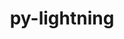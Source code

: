 ---
title: "py-lightning"
layout: cache
categories: [package, develop]
meta: {"compilers": ["apple-clang@=16.0.0", "gcc@=13.2.0"], "num_specs": 106, "num_specs_by_stack": {"ml-darwin-aarch64-mps": 21, "ml-linux-aarch64-cpu": 18, "ml-linux-aarch64-cuda": 20, "ml-linux-x86_64-cpu": 19, "ml-linux-x86_64-cuda": 21, "root": 106}, "oss": ["sequoia", "ubuntu24.04"], "platforms": ["darwin", "linux"], "stacks": ["ml-darwin-aarch64-mps", "ml-linux-aarch64-cpu", "ml-linux-aarch64-cuda", "ml-linux-x86_64-cpu", "ml-linux-x86_64-cuda", "root"], "targets": ["aarch64", "x86_64_v3"], "versions": ["2.4.0", "2.5.0"]}
spec_details: [{"compiler": "gcc@=13.2.0", "hash": "267yexf23khfqk2i3ahbfsu7k6ylmdfz", "os": "ubuntu24.04", "platform": "linux", "size": "-", "stacks": ["ml-linux-aarch64-cuda", "root"], "target": "aarch64", "variants": ["build_system=python_pip"], "versions": ["2.4.0"]}, {"compiler": "gcc@=13.2.0", "hash": "3ecgkw7bgarc7yknp2ggvv2ctwwvt7bk", "os": "ubuntu24.04", "platform": "linux", "size": "-", "stacks": ["ml-linux-aarch64-cpu", "root"], "target": "aarch64", "variants": ["build_system=python_pip"], "versions": ["2.4.0"]}, {"compiler": "gcc@=13.2.0", "hash": "3lzpv7xrbxoe2qnit7omjy6n6c7walcs", "os": "ubuntu24.04", "platform": "linux", "size": "-", "stacks": ["ml-linux-x86_64-cuda", "root"], "target": "x86_64_v3", "variants": ["build_system=python_pip"], "versions": ["2.5.0"]}, {"compiler": "gcc@=13.2.0", "hash": "3spfuhsszzho5hlevdv3nf2suelnyw74", "os": "ubuntu24.04", "platform": "linux", "size": "-", "stacks": ["ml-linux-aarch64-cuda", "root"], "target": "aarch64", "variants": ["build_system=python_pip"], "versions": ["2.4.0"]}, {"compiler": "gcc@=13.2.0", "hash": "3wursncwwu6duyzokqtgdj6jrdxrr4cr", "os": "ubuntu24.04", "platform": "linux", "size": "-", "stacks": ["ml-linux-aarch64-cpu", "root"], "target": "aarch64", "variants": ["build_system=python_pip"], "versions": ["2.5.0"]}, {"compiler": "gcc@=13.2.0", "hash": "4ps47sxwcbc7xvawza6hrbvekke7zjwz", "os": "ubuntu24.04", "platform": "linux", "size": "-", "stacks": ["ml-linux-x86_64-cpu", "root"], "target": "x86_64_v3", "variants": ["build_system=python_pip"], "versions": ["2.4.0"]}, {"compiler": "apple-clang@=16.0.0", "hash": "4smcslsr5bdvuoxsh2tuxr5rj24zlqlf", "os": "sequoia", "platform": "darwin", "size": "-", "stacks": ["ml-darwin-aarch64-mps", "root"], "target": "aarch64", "variants": ["build_system=python_pip"], "versions": ["2.5.0"]}, {"compiler": "gcc@=13.2.0", "hash": "563h2wwqzlx6peh6jatppai4th5ocdrz", "os": "ubuntu24.04", "platform": "linux", "size": "-", "stacks": ["ml-linux-x86_64-cuda", "root"], "target": "x86_64_v3", "variants": ["build_system=python_pip"], "versions": ["2.4.0"]}, {"compiler": "gcc@=13.2.0", "hash": "5bilkvusuq33ju3vuxjomgsamd344gnb", "os": "ubuntu24.04", "platform": "linux", "size": "-", "stacks": ["ml-linux-x86_64-cpu", "root"], "target": "x86_64_v3", "variants": ["build_system=python_pip"], "versions": ["2.4.0"]}, {"compiler": "apple-clang@=16.0.0", "hash": "5dg7sjdf2zpxf4tjht24bge2ep3rscia", "os": "sequoia", "platform": "darwin", "size": "-", "stacks": ["root"], "target": "aarch64", "variants": ["build_system=python_pip"], "versions": ["2.5.0"]}, {"compiler": "gcc@=13.2.0", "hash": "5reim3qafmjddj2ogjqlljuzsf7psal4", "os": "ubuntu24.04", "platform": "linux", "size": "-", "stacks": ["ml-linux-x86_64-cuda", "root"], "target": "x86_64_v3", "variants": ["build_system=python_pip"], "versions": ["2.4.0"]}, {"compiler": "gcc@=13.2.0", "hash": "5rzk26izoi4tkt6rd2bnljcgayt4guil", "os": "ubuntu24.04", "platform": "linux", "size": "-", "stacks": ["ml-linux-aarch64-cuda", "root"], "target": "aarch64", "variants": ["build_system=python_pip"], "versions": ["2.5.0"]}, {"compiler": "gcc@=13.2.0", "hash": "67bw7plpchuioydqwq6ti2wkj4v3yxqe", "os": "ubuntu24.04", "platform": "linux", "size": "-", "stacks": ["ml-linux-x86_64-cuda", "root"], "target": "x86_64_v3", "variants": ["build_system=python_pip"], "versions": ["2.4.0"]}, {"compiler": "gcc@=13.2.0", "hash": "73mqt2n3unpnluzrefra7ol7ie2pw2yt", "os": "ubuntu24.04", "platform": "linux", "size": "-", "stacks": ["ml-linux-x86_64-cuda", "root"], "target": "x86_64_v3", "variants": ["build_system=python_pip"], "versions": ["2.4.0"]}, {"compiler": "gcc@=13.2.0", "hash": "7h5btzgh5r6psdfsxkrkcea4zwq55egq", "os": "ubuntu24.04", "platform": "linux", "size": "-", "stacks": ["ml-linux-x86_64-cuda", "root"], "target": "x86_64_v3", "variants": ["build_system=python_pip"], "versions": ["2.4.0"]}, {"compiler": "gcc@=13.2.0", "hash": "7ivbundu6vxww7ksidnybaeb6i2h6wck", "os": "ubuntu24.04", "platform": "linux", "size": "-", "stacks": ["ml-linux-aarch64-cpu", "root"], "target": "aarch64", "variants": ["build_system=python_pip"], "versions": ["2.5.0"]}, {"compiler": "apple-clang@=16.0.0", "hash": "a3frgrzryftucnfvo76jqj7xchkcn4q5", "os": "sequoia", "platform": "darwin", "size": "-", "stacks": ["ml-darwin-aarch64-mps", "root"], "target": "aarch64", "variants": ["build_system=python_pip"], "versions": ["2.5.0"]}, {"compiler": "gcc@=13.2.0", "hash": "a66pioudddm5dktp34ukoew5kqc3ukp4", "os": "ubuntu24.04", "platform": "linux", "size": "-", "stacks": ["ml-linux-x86_64-cuda", "root"], "target": "x86_64_v3", "variants": ["build_system=python_pip"], "versions": ["2.4.0"]}, {"compiler": "gcc@=13.2.0", "hash": "aboxvdpri3j57hpdcd2qji2pouql5tcx", "os": "ubuntu24.04", "platform": "linux", "size": "-", "stacks": ["ml-linux-x86_64-cpu", "root"], "target": "x86_64_v3", "variants": ["build_system=python_pip"], "versions": ["2.5.0"]}, {"compiler": "apple-clang@=16.0.0", "hash": "aulla673sunzz5dzdipahzrbtts77wsd", "os": "sequoia", "platform": "darwin", "size": "-", "stacks": ["ml-darwin-aarch64-mps", "root"], "target": "aarch64", "variants": ["build_system=python_pip"], "versions": ["2.4.0"]}, {"compiler": "apple-clang@=16.0.0", "hash": "awreyxtk47juetucjelgkvf4pgqfr7z7", "os": "sequoia", "platform": "darwin", "size": "-", "stacks": ["ml-darwin-aarch64-mps", "root"], "target": "aarch64", "variants": ["build_system=python_pip"], "versions": ["2.4.0"]}, {"compiler": "gcc@=13.2.0", "hash": "belj7agsxsttaixppwqzg7r6se623vvt", "os": "ubuntu24.04", "platform": "linux", "size": "-", "stacks": ["ml-linux-aarch64-cpu", "root"], "target": "aarch64", "variants": ["build_system=python_pip"], "versions": ["2.4.0"]}, {"compiler": "gcc@=13.2.0", "hash": "biy5huhyc5db2ohc6sumoczfydqkpfii", "os": "ubuntu24.04", "platform": "linux", "size": "-", "stacks": ["ml-linux-aarch64-cpu", "root"], "target": "aarch64", "variants": ["build_system=python_pip"], "versions": ["2.5.0"]}, {"compiler": "gcc@=13.2.0", "hash": "bw6ohpw6boyqesjelvzovfyz55wdyfy7", "os": "ubuntu24.04", "platform": "linux", "size": "-", "stacks": ["ml-linux-aarch64-cuda", "root"], "target": "aarch64", "variants": ["build_system=python_pip"], "versions": ["2.5.0"]}, {"compiler": "gcc@=13.2.0", "hash": "bykofu6evk247mpkydx3eeybrrk2ntza", "os": "ubuntu24.04", "platform": "linux", "size": "-", "stacks": ["ml-linux-aarch64-cuda", "root"], "target": "aarch64", "variants": ["build_system=python_pip"], "versions": ["2.5.0"]}, {"compiler": "gcc@=13.2.0", "hash": "c4cjdvu5mqacxmjiolag2bpppxhrclij", "os": "ubuntu24.04", "platform": "linux", "size": "-", "stacks": ["ml-linux-x86_64-cuda", "root"], "target": "x86_64_v3", "variants": ["build_system=python_pip"], "versions": ["2.5.0"]}, {"compiler": "gcc@=13.2.0", "hash": "cjzjms7d2tc2ebd2xotlhpaoxzw4isov", "os": "ubuntu24.04", "platform": "linux", "size": "-", "stacks": ["ml-linux-aarch64-cpu", "root"], "target": "aarch64", "variants": ["build_system=python_pip"], "versions": ["2.5.0"]}, {"compiler": "gcc@=13.2.0", "hash": "cqmgez4nuaojlm4xv7aumudzjqn7ugti", "os": "ubuntu24.04", "platform": "linux", "size": "-", "stacks": ["ml-linux-x86_64-cpu", "root"], "target": "x86_64_v3", "variants": ["build_system=python_pip"], "versions": ["2.4.0"]}, {"compiler": "apple-clang@=16.0.0", "hash": "dmuukitlvzqtq6ynmupyabuzxf6epvcp", "os": "sequoia", "platform": "darwin", "size": "-", "stacks": ["ml-darwin-aarch64-mps", "root"], "target": "aarch64", "variants": ["build_system=python_pip"], "versions": ["2.5.0"]}, {"compiler": "gcc@=13.2.0", "hash": "dxnzhfvbc7njocjnlixm7mma7ib2ywc3", "os": "ubuntu24.04", "platform": "linux", "size": "-", "stacks": ["ml-linux-x86_64-cpu", "root"], "target": "x86_64_v3", "variants": ["build_system=python_pip"], "versions": ["2.5.0"]}, {"compiler": "apple-clang@=16.0.0", "hash": "emicgbra5df44c3df4m6l3lyduj2nwri", "os": "sequoia", "platform": "darwin", "size": "-", "stacks": ["ml-darwin-aarch64-mps", "root"], "target": "aarch64", "variants": ["build_system=python_pip"], "versions": ["2.4.0"]}, {"compiler": "apple-clang@=16.0.0", "hash": "f747s4ql2smcxakfwaus22cdtpbifvy3", "os": "sequoia", "platform": "darwin", "size": "-", "stacks": ["ml-darwin-aarch64-mps", "root"], "target": "aarch64", "variants": ["build_system=python_pip"], "versions": ["2.4.0"]}, {"compiler": "gcc@=13.2.0", "hash": "fdlzao6mihf7u3xfzren7nfudqg6apef", "os": "ubuntu24.04", "platform": "linux", "size": "-", "stacks": ["ml-linux-aarch64-cpu", "root"], "target": "aarch64", "variants": ["build_system=python_pip"], "versions": ["2.5.0"]}, {"compiler": "gcc@=13.2.0", "hash": "fh3upjhfdbvki4dycgmxk4hdtkhgy5fg", "os": "ubuntu24.04", "platform": "linux", "size": "-", "stacks": ["ml-linux-aarch64-cuda", "root"], "target": "aarch64", "variants": ["build_system=python_pip"], "versions": ["2.5.0"]}, {"compiler": "gcc@=13.2.0", "hash": "fscrffxebuty5wb2hziz5u6446r4oh4l", "os": "ubuntu24.04", "platform": "linux", "size": "-", "stacks": ["ml-linux-x86_64-cuda", "root"], "target": "x86_64_v3", "variants": ["build_system=python_pip"], "versions": ["2.4.0"]}, {"compiler": "gcc@=13.2.0", "hash": "gho6in2thtverhfgqjupz7ufw6wjtfpb", "os": "ubuntu24.04", "platform": "linux", "size": "-", "stacks": ["ml-linux-aarch64-cuda", "root"], "target": "aarch64", "variants": ["build_system=python_pip"], "versions": ["2.5.0"]}, {"compiler": "gcc@=13.2.0", "hash": "gzyc7qcjb4sbgkfldvojm4zrt4jzc4cf", "os": "ubuntu24.04", "platform": "linux", "size": "-", "stacks": ["ml-linux-x86_64-cuda", "root"], "target": "x86_64_v3", "variants": ["build_system=python_pip"], "versions": ["2.5.0"]}, {"compiler": "gcc@=13.2.0", "hash": "h45nyjzsmwc3a6j3ovbkwhueb6cpeq2l", "os": "ubuntu24.04", "platform": "linux", "size": "-", "stacks": ["ml-linux-x86_64-cuda", "root"], "target": "x86_64_v3", "variants": ["build_system=python_pip"], "versions": ["2.5.0"]}, {"compiler": "gcc@=13.2.0", "hash": "h6cspec2n3772r4z6e424fivrqj52oi7", "os": "ubuntu24.04", "platform": "linux", "size": "-", "stacks": ["ml-linux-aarch64-cuda", "root"], "target": "aarch64", "variants": ["build_system=python_pip"], "versions": ["2.5.0"]}, {"compiler": "gcc@=13.2.0", "hash": "haxgoc4gcrz3badgros3gj5ajl6xsffx", "os": "ubuntu24.04", "platform": "linux", "size": "-", "stacks": ["ml-linux-x86_64-cuda", "root"], "target": "x86_64_v3", "variants": ["build_system=python_pip"], "versions": ["2.5.0"]}, {"compiler": "gcc@=13.2.0", "hash": "iaw6h7ewwzwx43fydu4mnwl534zrirbm", "os": "ubuntu24.04", "platform": "linux", "size": "-", "stacks": ["ml-linux-aarch64-cpu", "root"], "target": "aarch64", "variants": ["build_system=python_pip"], "versions": ["2.4.0"]}, {"compiler": "gcc@=13.2.0", "hash": "j6dovwl2dobep2u3l2awhs2kbq77zcyx", "os": "ubuntu24.04", "platform": "linux", "size": "-", "stacks": ["ml-linux-x86_64-cpu", "root"], "target": "x86_64_v3", "variants": ["build_system=python_pip"], "versions": ["2.4.0"]}, {"compiler": "apple-clang@=16.0.0", "hash": "jo3nndckp6jpypelzmiggq3prujtwapi", "os": "sequoia", "platform": "darwin", "size": "-", "stacks": ["ml-darwin-aarch64-mps", "root"], "target": "aarch64", "variants": ["build_system=python_pip"], "versions": ["2.4.0"]}, {"compiler": "gcc@=13.2.0", "hash": "jv5esbityrxrxk4jtiu2bmu43yvvnoym", "os": "ubuntu24.04", "platform": "linux", "size": "-", "stacks": ["ml-linux-x86_64-cpu", "root"], "target": "x86_64_v3", "variants": ["build_system=python_pip"], "versions": ["2.5.0"]}, {"compiler": "gcc@=13.2.0", "hash": "jzqdojhmqfcfl7z7wdvvyj36xrty7c5t", "os": "ubuntu24.04", "platform": "linux", "size": "-", "stacks": ["root"], "target": "aarch64", "variants": ["build_system=python_pip"], "versions": ["2.4.0"]}, {"compiler": "apple-clang@=16.0.0", "hash": "kixyb3vczan2wivh2beb2r62xhh7v5hz", "os": "sequoia", "platform": "darwin", "size": "-", "stacks": ["ml-darwin-aarch64-mps", "root"], "target": "aarch64", "variants": ["build_system=python_pip"], "versions": ["2.4.0"]}, {"compiler": "gcc@=13.2.0", "hash": "kkixjodudualukslnifd4uhrcownjkap", "os": "ubuntu24.04", "platform": "linux", "size": "-", "stacks": ["ml-linux-x86_64-cuda", "root"], "target": "x86_64_v3", "variants": ["build_system=python_pip"], "versions": ["2.4.0"]}, {"compiler": "gcc@=13.2.0", "hash": "kr7lwvnxrigbt5l2qrpckixl5kdhchog", "os": "ubuntu24.04", "platform": "linux", "size": "-", "stacks": ["ml-linux-x86_64-cpu", "root"], "target": "x86_64_v3", "variants": ["build_system=python_pip"], "versions": ["2.5.0"]}, {"compiler": "gcc@=13.2.0", "hash": "lfzfqzw7gwjisi6datz555mmmssvrasi", "os": "ubuntu24.04", "platform": "linux", "size": "-", "stacks": ["root"], "target": "aarch64", "variants": ["build_system=python_pip"], "versions": ["2.5.0"]}, {"compiler": "gcc@=13.2.0", "hash": "lobznhd75dbx6ddnkwntmn4n2lneiofs", "os": "ubuntu24.04", "platform": "linux", "size": "-", "stacks": ["ml-linux-aarch64-cuda", "root"], "target": "aarch64", "variants": ["build_system=python_pip"], "versions": ["2.4.0"]}, {"compiler": "gcc@=13.2.0", "hash": "lsjrmij3bq3pv7enb3u7hbuqcup7nvii", "os": "ubuntu24.04", "platform": "linux", "size": "-", "stacks": ["ml-linux-x86_64-cpu", "root"], "target": "x86_64_v3", "variants": ["build_system=python_pip"], "versions": ["2.4.0"]}, {"compiler": "gcc@=13.2.0", "hash": "m52vhgujtjeblonzfd5lvi2jblsp5syj", "os": "ubuntu24.04", "platform": "linux", "size": "-", "stacks": ["ml-linux-aarch64-cpu", "root"], "target": "aarch64", "variants": ["build_system=python_pip"], "versions": ["2.5.0"]}, {"compiler": "gcc@=13.2.0", "hash": "mmt4a5ortge55z6ccye6z6xrvp77naux", "os": "ubuntu24.04", "platform": "linux", "size": "-", "stacks": ["ml-linux-x86_64-cuda", "root"], "target": "x86_64_v3", "variants": ["build_system=python_pip"], "versions": ["2.5.0"]}, {"compiler": "gcc@=13.2.0", "hash": "msdf4mxs73f4c6defzpnq6hw55rkqtia", "os": "ubuntu24.04", "platform": "linux", "size": "-", "stacks": ["ml-linux-aarch64-cpu", "root"], "target": "aarch64", "variants": ["build_system=python_pip"], "versions": ["2.4.0"]}, {"compiler": "apple-clang@=16.0.0", "hash": "mulbasb5q35jvbsay5vqcceoi2mnsuqk", "os": "sequoia", "platform": "darwin", "size": "-", "stacks": ["ml-darwin-aarch64-mps", "root"], "target": "aarch64", "variants": ["build_system=python_pip"], "versions": ["2.4.0"]}, {"compiler": "apple-clang@=16.0.0", "hash": "naegzh55lxm6dd37jnpafn4amwzbcx7u", "os": "sequoia", "platform": "darwin", "size": "-", "stacks": ["ml-darwin-aarch64-mps", "root"], "target": "aarch64", "variants": ["build_system=python_pip"], "versions": ["2.5.0"]}, {"compiler": "gcc@=13.2.0", "hash": "nguv4yrfbk6k6uldnbwolpplie5wtkvl", "os": "ubuntu24.04", "platform": "linux", "size": "-", "stacks": ["ml-linux-x86_64-cuda", "root"], "target": "x86_64_v3", "variants": ["build_system=python_pip"], "versions": ["2.4.0"]}, {"compiler": "apple-clang@=16.0.0", "hash": "njpb65bkolea6ltcse2hgqfrcolvv6fl", "os": "sequoia", "platform": "darwin", "size": "-", "stacks": ["ml-darwin-aarch64-mps", "root"], "target": "aarch64", "variants": ["build_system=python_pip"], "versions": ["2.5.0"]}, {"compiler": "gcc@=13.2.0", "hash": "nosgtmmxbjvobedeqlritv2ccl6rlq4b", "os": "ubuntu24.04", "platform": "linux", "size": "-", "stacks": ["ml-linux-aarch64-cuda", "root"], "target": "aarch64", "variants": ["build_system=python_pip"], "versions": ["2.4.0"]}, {"compiler": "gcc@=13.2.0", "hash": "nyjmecm6afwqjmsn7lkek7p5fxp6qfck", "os": "ubuntu24.04", "platform": "linux", "size": "-", "stacks": ["ml-linux-aarch64-cuda", "root"], "target": "aarch64", "variants": ["build_system=python_pip"], "versions": ["2.4.0"]}, {"compiler": "gcc@=13.2.0", "hash": "oas2lwbdyaikyl3k4udqnqosgazwb3q3", "os": "ubuntu24.04", "platform": "linux", "size": "-", "stacks": ["ml-linux-aarch64-cuda", "root"], "target": "aarch64", "variants": ["build_system=python_pip"], "versions": ["2.4.0"]}, {"compiler": "gcc@=13.2.0", "hash": "oftsw3nbx3uotni7ln3my75zkx4agn76", "os": "ubuntu24.04", "platform": "linux", "size": "-", "stacks": ["ml-linux-aarch64-cuda", "root"], "target": "aarch64", "variants": ["build_system=python_pip"], "versions": ["2.4.0"]}, {"compiler": "gcc@=13.2.0", "hash": "ohoy7biyue4cjh7somnjchfkxoz6p2sx", "os": "ubuntu24.04", "platform": "linux", "size": "-", "stacks": ["ml-linux-x86_64-cpu", "root"], "target": "x86_64_v3", "variants": ["build_system=python_pip"], "versions": ["2.5.0"]}, {"compiler": "gcc@=13.2.0", "hash": "oie7soa5ag2k54uusxtclmcigt2hq4x4", "os": "ubuntu24.04", "platform": "linux", "size": "-", "stacks": ["ml-linux-aarch64-cpu", "root"], "target": "aarch64", "variants": ["build_system=python_pip"], "versions": ["2.4.0"]}, {"compiler": "gcc@=13.2.0", "hash": "oqxtayuui3w2cb2pxc55u2cdrh4clwal", "os": "ubuntu24.04", "platform": "linux", "size": "-", "stacks": ["ml-linux-x86_64-cpu", "root"], "target": "x86_64_v3", "variants": ["build_system=python_pip"], "versions": ["2.4.0"]}, {"compiler": "gcc@=13.2.0", "hash": "ov2ynqrrbvo775t3eoxkblychavduccc", "os": "ubuntu24.04", "platform": "linux", "size": "-", "stacks": ["ml-linux-aarch64-cuda", "root"], "target": "aarch64", "variants": ["build_system=python_pip"], "versions": ["2.4.0"]}, {"compiler": "apple-clang@=16.0.0", "hash": "p4at3mjkgb4bze7mvhkcrh3ghx3ihwdb", "os": "sequoia", "platform": "darwin", "size": "-", "stacks": ["ml-darwin-aarch64-mps", "root"], "target": "aarch64", "variants": ["build_system=python_pip"], "versions": ["2.4.0"]}, {"compiler": "gcc@=13.2.0", "hash": "p6m6xcz5e6turb6dgzknopivg32xktkw", "os": "ubuntu24.04", "platform": "linux", "size": "-", "stacks": ["root"], "target": "aarch64", "variants": ["build_system=python_pip"], "versions": ["2.4.0"]}, {"compiler": "gcc@=13.2.0", "hash": "pe2lmcp4uvkn4574fpnk7rot2armahkt", "os": "ubuntu24.04", "platform": "linux", "size": "-", "stacks": ["ml-linux-aarch64-cuda", "root"], "target": "aarch64", "variants": ["build_system=python_pip"], "versions": ["2.5.0"]}, {"compiler": "apple-clang@=16.0.0", "hash": "phpgie2modr3edrm3flcsnzfxqtsjx2c", "os": "sequoia", "platform": "darwin", "size": "-", "stacks": ["ml-darwin-aarch64-mps", "root"], "target": "aarch64", "variants": ["build_system=python_pip"], "versions": ["2.4.0"]}, {"compiler": "gcc@=13.2.0", "hash": "pz3wmoj2xty7gvnm5i3jww6yzctalm6g", "os": "ubuntu24.04", "platform": "linux", "size": "-", "stacks": ["ml-linux-aarch64-cpu", "root"], "target": "aarch64", "variants": ["build_system=python_pip"], "versions": ["2.5.0"]}, {"compiler": "gcc@=13.2.0", "hash": "qlnrdchhiqh5iw5ovo2stgdfut6lbaft", "os": "ubuntu24.04", "platform": "linux", "size": "-", "stacks": ["ml-linux-x86_64-cuda", "root"], "target": "x86_64_v3", "variants": ["build_system=python_pip"], "versions": ["2.4.0"]}, {"compiler": "gcc@=13.2.0", "hash": "qnmiob76bupshbnsysqfte2ypzwo3pzd", "os": "ubuntu24.04", "platform": "linux", "size": "-", "stacks": ["ml-linux-x86_64-cpu", "root"], "target": "x86_64_v3", "variants": ["build_system=python_pip"], "versions": ["2.4.0"]}, {"compiler": "gcc@=13.2.0", "hash": "qruxd465z55wmehfw6rnup7mdtb3ppqn", "os": "ubuntu24.04", "platform": "linux", "size": "-", "stacks": ["ml-linux-x86_64-cuda", "root"], "target": "x86_64_v3", "variants": ["build_system=python_pip"], "versions": ["2.4.0"]}, {"compiler": "gcc@=13.2.0", "hash": "rbasijqhqeb2j72gr7rl7hdfhbxpymkh", "os": "ubuntu24.04", "platform": "linux", "size": "-", "stacks": ["ml-linux-x86_64-cpu", "root"], "target": "x86_64_v3", "variants": ["build_system=python_pip"], "versions": ["2.5.0"]}, {"compiler": "gcc@=13.2.0", "hash": "rbdb4n4epbn7tcp42x5xabtrh2mzsiog", "os": "ubuntu24.04", "platform": "linux", "size": "-", "stacks": ["ml-linux-aarch64-cuda", "root"], "target": "aarch64", "variants": ["build_system=python_pip"], "versions": ["2.4.0"]}, {"compiler": "gcc@=13.2.0", "hash": "ro4pv4qvzrfbvogezur35f5ujtb6l4fv", "os": "ubuntu24.04", "platform": "linux", "size": "-", "stacks": ["ml-linux-x86_64-cuda", "root"], "target": "x86_64_v3", "variants": ["build_system=python_pip"], "versions": ["2.5.0"]}, {"compiler": "gcc@=13.2.0", "hash": "rrdgc6nwbbokm5amblbrc7wcmxxihzuv", "os": "ubuntu24.04", "platform": "linux", "size": "-", "stacks": ["ml-linux-aarch64-cpu", "root"], "target": "aarch64", "variants": ["build_system=python_pip"], "versions": ["2.4.0"]}, {"compiler": "gcc@=13.2.0", "hash": "sdg3etqyigydoq6ezmveggkkcx4kcvjh", "os": "ubuntu24.04", "platform": "linux", "size": "-", "stacks": ["ml-linux-x86_64-cpu", "root"], "target": "x86_64_v3", "variants": ["build_system=python_pip"], "versions": ["2.5.0"]}, {"compiler": "gcc@=13.2.0", "hash": "snfxjie2la5b7tnm5t4h4vhnkqgqyo6a", "os": "ubuntu24.04", "platform": "linux", "size": "-", "stacks": ["ml-linux-x86_64-cuda", "root"], "target": "x86_64_v3", "variants": ["build_system=python_pip"], "versions": ["2.5.0"]}, {"compiler": "gcc@=13.2.0", "hash": "sqyichueoszgu67h4qhklk3mpxfzpjwy", "os": "ubuntu24.04", "platform": "linux", "size": "-", "stacks": ["ml-linux-x86_64-cuda", "root"], "target": "x86_64_v3", "variants": ["build_system=python_pip"], "versions": ["2.4.0"]}, {"compiler": "gcc@=13.2.0", "hash": "tmtfcelhfs4lzzbkdejbvp7o4hq4umia", "os": "ubuntu24.04", "platform": "linux", "size": "-", "stacks": ["ml-linux-aarch64-cpu", "root"], "target": "aarch64", "variants": ["build_system=python_pip"], "versions": ["2.4.0"]}, {"compiler": "apple-clang@=16.0.0", "hash": "u2jrhdthdvtjpgrgkxb2nzitinkusmme", "os": "sequoia", "platform": "darwin", "size": "-", "stacks": ["ml-darwin-aarch64-mps", "root"], "target": "aarch64", "variants": ["build_system=python_pip"], "versions": ["2.5.0"]}, {"compiler": "apple-clang@=16.0.0", "hash": "ueiv23agps5xwzpydkcfhu3cssppxibq", "os": "sequoia", "platform": "darwin", "size": "-", "stacks": ["ml-darwin-aarch64-mps", "root"], "target": "aarch64", "variants": ["build_system=python_pip"], "versions": ["2.4.0"]}, {"compiler": "gcc@=13.2.0", "hash": "ujocindbm2psopgspbttucwvrwk26bjw", "os": "ubuntu24.04", "platform": "linux", "size": "-", "stacks": ["ml-linux-x86_64-cpu", "root"], "target": "x86_64_v3", "variants": ["build_system=python_pip"], "versions": ["2.5.0"]}, {"compiler": "gcc@=13.2.0", "hash": "vghasumxdfueimjhjhm5yizn4nmfwzt3", "os": "ubuntu24.04", "platform": "linux", "size": "-", "stacks": ["ml-linux-aarch64-cuda", "root"], "target": "aarch64", "variants": ["build_system=python_pip"], "versions": ["2.4.0"]}, {"compiler": "apple-clang@=16.0.0", "hash": "vhhf72oyvx53dicakef3qxymtm3ekefm", "os": "sequoia", "platform": "darwin", "size": "-", "stacks": ["ml-darwin-aarch64-mps", "root"], "target": "aarch64", "variants": ["build_system=python_pip"], "versions": ["2.4.0"]}, {"compiler": "gcc@=13.2.0", "hash": "wdrgogpvj46jazjeobpvdmed7hxm3ufc", "os": "ubuntu24.04", "platform": "linux", "size": "-", "stacks": ["ml-linux-x86_64-cpu", "root"], "target": "x86_64_v3", "variants": ["build_system=python_pip"], "versions": ["2.5.0"]}, {"compiler": "gcc@=13.2.0", "hash": "wndu5iv4vz7xkbiycw6ehdias2hofnyd", "os": "ubuntu24.04", "platform": "linux", "size": "-", "stacks": ["ml-linux-aarch64-cpu", "root"], "target": "aarch64", "variants": ["build_system=python_pip"], "versions": ["2.4.0"]}, {"compiler": "apple-clang@=16.0.0", "hash": "wszrxy62zcsskuk6s7zdbw5iabrudt4n", "os": "sequoia", "platform": "darwin", "size": "-", "stacks": ["ml-darwin-aarch64-mps", "root"], "target": "aarch64", "variants": ["build_system=python_pip"], "versions": ["2.4.0"]}, {"compiler": "gcc@=13.2.0", "hash": "wugoin5l7uzoiz43wihes6qacnwlk6u5", "os": "ubuntu24.04", "platform": "linux", "size": "-", "stacks": ["ml-linux-aarch64-cuda", "root"], "target": "aarch64", "variants": ["build_system=python_pip"], "versions": ["2.5.0"]}, {"compiler": "gcc@=13.2.0", "hash": "xeauv5zizhximyqvxrauloijzzsrnqop", "os": "ubuntu24.04", "platform": "linux", "size": "-", "stacks": ["ml-linux-x86_64-cpu", "root"], "target": "x86_64_v3", "variants": ["build_system=python_pip"], "versions": ["2.4.0"]}, {"compiler": "gcc@=13.2.0", "hash": "xejkmvqnafh23cmi2f5bwhdxjj6i2jqw", "os": "ubuntu24.04", "platform": "linux", "size": "-", "stacks": ["ml-linux-aarch64-cuda", "root"], "target": "aarch64", "variants": ["build_system=python_pip"], "versions": ["2.4.0"]}, {"compiler": "gcc@=13.2.0", "hash": "xrnw6ytnvav7rcmqpxmcisjsq2w32scq", "os": "ubuntu24.04", "platform": "linux", "size": "-", "stacks": ["root"], "target": "x86_64_v3", "variants": ["build_system=python_pip"], "versions": ["2.5.0"]}, {"compiler": "gcc@=13.2.0", "hash": "xta5cp6sgkvb56oef5b662peos6eokyh", "os": "ubuntu24.04", "platform": "linux", "size": "-", "stacks": ["ml-linux-aarch64-cuda", "root"], "target": "aarch64", "variants": ["build_system=python_pip"], "versions": ["2.5.0"]}, {"compiler": "gcc@=13.2.0", "hash": "xulyychjasdazxpiuyyxid3oqvfzemcu", "os": "ubuntu24.04", "platform": "linux", "size": "-", "stacks": ["ml-linux-x86_64-cuda", "root"], "target": "x86_64_v3", "variants": ["build_system=python_pip"], "versions": ["2.5.0"]}, {"compiler": "gcc@=13.2.0", "hash": "xvu3aqxbrnlrlyawsradaouoeek2zdps", "os": "ubuntu24.04", "platform": "linux", "size": "-", "stacks": ["ml-linux-x86_64-cpu", "root"], "target": "x86_64_v3", "variants": ["build_system=python_pip"], "versions": ["2.4.0"]}, {"compiler": "gcc@=13.2.0", "hash": "xynldwtpudrdqq2x2btwn5h6kyeolyua", "os": "ubuntu24.04", "platform": "linux", "size": "-", "stacks": ["root"], "target": "aarch64", "variants": ["build_system=python_pip"], "versions": ["2.5.0"]}, {"compiler": "apple-clang@=16.0.0", "hash": "y4wijeagg7tfufuxiagrphlrnhrjyfib", "os": "sequoia", "platform": "darwin", "size": "-", "stacks": ["ml-darwin-aarch64-mps", "root"], "target": "aarch64", "variants": ["build_system=python_pip"], "versions": ["2.5.0"]}, {"compiler": "apple-clang@=16.0.0", "hash": "y6lv4zglqt576aordkcngz2jisjoljbu", "os": "sequoia", "platform": "darwin", "size": "-", "stacks": ["ml-darwin-aarch64-mps", "root"], "target": "aarch64", "variants": ["build_system=python_pip"], "versions": ["2.5.0"]}, {"compiler": "gcc@=13.2.0", "hash": "y6sjcsdrh6sf6fk6twxvhnfru3ia4lmw", "os": "ubuntu24.04", "platform": "linux", "size": "-", "stacks": ["ml-linux-aarch64-cpu", "root"], "target": "aarch64", "variants": ["build_system=python_pip"], "versions": ["2.4.0"]}, {"compiler": "gcc@=13.2.0", "hash": "ydzpk2emqtkcphm5qen75oubq6ugi2sj", "os": "ubuntu24.04", "platform": "linux", "size": "-", "stacks": ["ml-linux-aarch64-cpu", "root"], "target": "aarch64", "variants": ["build_system=python_pip"], "versions": ["2.5.0"]}, {"compiler": "gcc@=13.2.0", "hash": "z44nvmgll4wmoh3gafdpri4q644qsshc", "os": "ubuntu24.04", "platform": "linux", "size": "-", "stacks": ["ml-linux-aarch64-cpu", "root"], "target": "aarch64", "variants": ["build_system=python_pip"], "versions": ["2.4.0"]}, {"compiler": "gcc@=13.2.0", "hash": "zfcsbek24n4daiuyonuwrqmkux6bwtm4", "os": "ubuntu24.04", "platform": "linux", "size": "-", "stacks": ["ml-linux-x86_64-cpu", "root"], "target": "x86_64_v3", "variants": ["build_system=python_pip"], "versions": ["2.4.0"]}, {"compiler": "gcc@=13.2.0", "hash": "zfsp7elmpxrvphvmehn5wljqajnihyxy", "os": "ubuntu24.04", "platform": "linux", "size": "-", "stacks": ["root"], "target": "x86_64_v3", "variants": ["build_system=python_pip"], "versions": ["2.5.0"]}, {"compiler": "apple-clang@=16.0.0", "hash": "zgtcph2iadbf425cbxvye7uulxwst6ug", "os": "sequoia", "platform": "darwin", "size": "-", "stacks": ["ml-darwin-aarch64-mps", "root"], "target": "aarch64", "variants": ["build_system=python_pip"], "versions": ["2.5.0"]}]
---